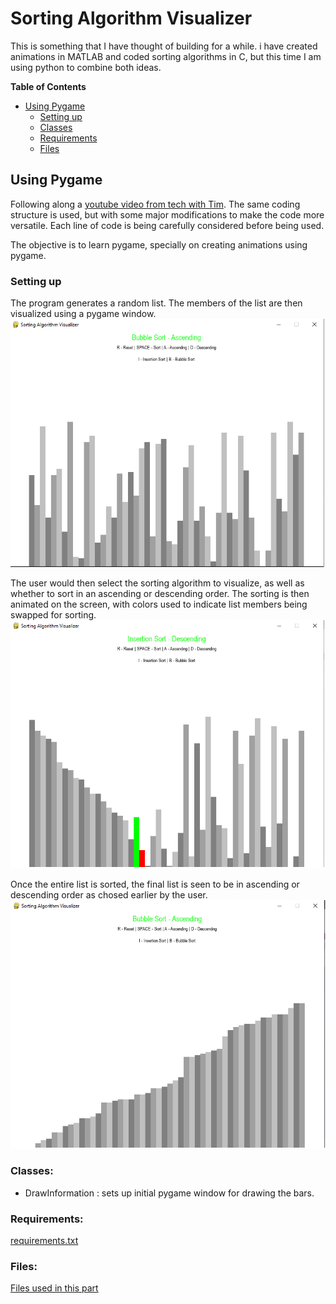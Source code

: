 # Sorting Algorithm Visualizer

This is something that I have thought of building for a while. i have created animations in MATLAB and coded sorting algorithms in C, but this time I am using python to combine both ideas.

**Table of Contents**
* [Using Pygame](#pygame)
  - [Setting up](#pygame-setting-up)
  - [Classes](#pygame-classes)
  - [Requirements](#pygame-requirements)
  - [Files](#pygame-files)

<a id="pygame"></a>
## Using Pygame

 Following along a [youtube video from tech with Tim](https://www.youtube.com/watch?v=twRidO-_vqQ&amp;t=3975s). The same coding structure is used, but with some major modifications to make the code more versatile. Each line of code is being carefully considered before being used.

The objective is to learn pygame, specially on creating animations using pygame.

<a id="pygame-setting-up"></a>
### Setting up
The program generates a random list. The members of the list are then visualized using a pygame window.
![Visualization of the Initial list](./Pygame/assets/visualize_initial_list_with_title.png)

The user would then select the sorting algorithm to visualize, as well as whether to sort in an ascending or descending order. The sorting is then animated on the screen, with colors used to indicate list members being swapped for sorting.
![Snapshot of sorting visualization](./Pygame/assets/visualize_while_sorting.png)

Once the entire list is sorted, the final list is seen to be in ascending or descending order as chosed earlier by the user.
![Visualization of Sorted List](./Pygame/assets/visualize_sorted_list.png)


<a id="pygame-classes"></a>
### Classes:
- DrawInformation : sets up initial pygame window for drawing the bars.

<a id="pygame-requirements"></a>
### Requirements:
[requirements.txt](requirements.txt)

<a id="pygame-files"></a>
### Files:
[Files used in this part](./Pygame/pygame_files.md)
